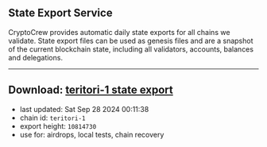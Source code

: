 ## State Export Service
CryptoCrew provides automatic daily state exports for all chains we validate. State export files can be used as genesis files and are a snapshot of the current blockchain state, including all validators, accounts, balances and delegations.

---
**Download: [teritori-1 state export](https://dl-eu2.ccvalidators.com/SERVICE/teritori/teritori-1_export_10814730.json)**
---

- last updated: Sat Sep 28 2024 00:11:38
- chain id: `teritori-1`
- export height: `10814730`
- use for: airdrops, local tests, chain recovery
